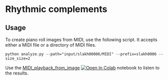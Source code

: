 # Rhythmic complements

## Usage

To create piano roll images from MIDI, use the following script. It accepts either a MIDI file or a directory of MIDI
files.

    python analyze.py --path="input/slakh00006/MIDI" --prefix=slakh0006 --size_size=2

Use
the [MIDI_playback_from_image](https://colab.research.google.com/drive/1okATUg3TI1CsyKi1OUsQTt8FB28XfIm1?usp=sharing) [![Open In Colab](https://colab.research.google.com/assets/colab-badge.svg)](https://colab.research.google.com/drive/1okATUg3TI1CsyKi1OUsQTt8FB28XfIm1?usp=sharing)
notebook to listen to the results.
